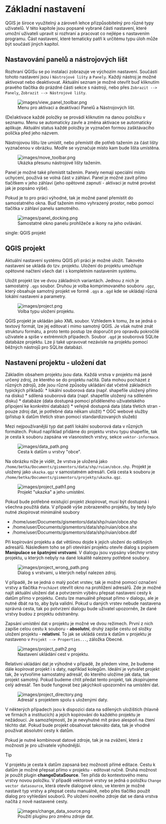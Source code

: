 # Základní nastavení

QGIS je široce využitelný a zároveň lehce přizpůsobitelný pro různé typy
uživatelů. V této kapitole jsou popsané vybrané části nastavení, které
umožní uživateli upravit si rozhraní a pracovat co nejlépe s nastavením
programu. Část nastavení, které tematicky patří k určitému typu úloh
může být součástí jiných kapitol.

## Nastavování panelů a nástrojových lišt

Rozhraní QGISu se po instalaci zobrazuje ve výchozím nastavení. Součástí
tohoto nastavení jsou i `Nástrojové lišty` a `Panely`. Každý nástroj je
možné aktivovat nebo deaktivovat. Aktuální seznam je možné otevřít buď
kliknutím pravého tlačítka do prázdné části sekce s nástroji, nebo přes
`Zobrazit --> Panely`, `Zobrazit --> Nástrojové
lišty`.

<figure>
<img src="images/view_panel_toolbar.png" class="medium"
alt="images/view_panel_toolbar.png" />
<figcaption>Menu pro aktivaci a deaktivaci Panelů a Nástrojových
lišt.</figcaption>
</figure>

(De)aktivace každé položky se provádí kliknutím na danou položku v
seznamu. Menu se automaticky zavře a změna aktivace se automaticky
aplikuje. Aktuální status každé položky je vyznačen formou zašktávacího
políčka před jeho názvem.

Nástrojovou lištu lze umístit, nebo přemístit dle potřeb tažením za část
lišty vyznačenou v obrázku. Modře se vyznačuje místo kam bude lišta
umístěna.

<figure>
<img src="images/move_toolbar.png" class="large"
alt="images/move_toolbar.png" />
<figcaption>Ukázka přesunu nástrojové lišty tažením.</figcaption>
</figure>

Panel je možné také přemístit tažením. Panely nemají speciální místo
uchycení, používá se volná část v záhlaví. Panel je možné zavít přímo
tlačítkem v jeho záhlaví (jeho opětovné zapnutí - aktivaci je nutné
provést jak je popsáno výše).

Pokud je to pro práci výhodné, tak je možné panel přemístit do
samostatného okna. Buď tažením mimo vyhrazený prostor, nebo pomocí
tlačítka v záhlaví panelu samotného.

<figure>
<img src="images/panel_docking.png" class="large"
alt="images/panel_docking.png" />
<figcaption>Samostatné okno panelu prohlížeče a ikony na jeho
ovlávání.</figcaption>
</figure>

<div class="index">

single: QGIS projekt

</div>

## QGIS projekt

Aktuální nastavení systému QGIS při práci je možné uložit. Takovéto
nastavení se ukládá do tzv. projektu. Uložení do projektu umožňuje
opětovné načtení všech dat i s kompletním nastavením systému.

Uložit projekt lze ve dvou základních variantách. Jednou z nich je
samostatný `.qgs` soubor. Druhou je volba komprimovaného souboru `.qgz`,
který obsahuje samotný projekt ve formě `.qgs` a `.qgd` kde se ukládají
různá lokální nastavení a parametry.

<figure>
<img src="images/project.png" alt="images/project.png" />
<figcaption>Volba typu uložení projektu.</figcaption>
</figure>

<div class="noteadvanced">

QGIS projekt je ukládán jako XML soubor. Vzhledem k tomu, že se jedná o
textový formát, lze jej editovat i mimo samotný QGIS. Je však nutné znát
strukturu formátu, a proto tento postup lze doporučit pro opravdu
pokročilé uživatele a spíše v extrémních případech. Soubor `.qgd` je
souborová SQLite databáze projektu. Lze ji také upravovat nezávisle na
projektu pomocí běžných nástrojů pro SQLite databázi.

</div>

## Nastavení projektu - uložení dat

Základím obsahem projektu jsou data. Každá vrstva v projektu má jasně
určený zdroj, ze kterého se do projektu načítá. Data mohou pocházet z
různých zdrojů, zde jsou různé způsoby ukládání dat včetně základních
typických příkladů: \* lokální souborová data (např. shapefile uložený
přímo na disku) \* sdílená souborová data (např. shapefile uložený na
sdíleném disku) \* databáze (data dostupná pomocí přiděleného
uživatelského připojení ke konkrétní databázi) \* veřejně dostupná data
(data třetích stran - pouze zdroj dat, je potřebné data někam uložit) \*
OGC webové služby (přístup k datům třetích stran pomocí
standardizovaných služeb)

Mezi nejpoužívanější typ dat patří lokální souborová data v různých
formátech. Pokud například přidáme do projektu vrstvu typu shapefile,
tak je cesta k souboru zapsána ve vlasnostech vrstvy, sekce
`vektor-informace`.

<figure>
<img src="images/data_path.png" class="medium"
alt="images/data_path.png" />
<figcaption>Cesta k datům u vrstvy "obce".</figcaption>
</figure>

Na obrázku níže je vidět, že vrstva je uložená jako
`/home/betka/Documents/gismentors/data/shp/ruian/obce.shp`. Projekt je
uložený jako `ukazka.qgz` v samostatném adresáři. Celá cesta k souboru
je `/home/betka/Documents/gismentors/projekty/ukazka.qgz`.

<figure>
<img src="images/project_path1.png" class="large"
alt="images/project_path1.png" />
<figcaption>Projekt "ukazka" a jeho umístění.</figcaption>
</figure>

Pokud bude potřebné existující projekt zkopírovat, musí být dostupná i
všechna použitá data. V případě výše zobrazeného projektu, by tedy bylo
nutné zkopírovat minimálně soubory

- /home/user/Documents/gismentors/data/shp/ruian/obce.shp
- /home/user/Documents/gismentors/data/shp/ruian/obce.shx
- /home/user/Documents/gismentors/data/shp/ruian/obce.dbf

Při kopírování projektu a dat většinou dojde k jejich uložení do
odlišných adresářů. Následkem toho se při otevírání projektu otevře
dialog s popisem **Manipulace se špatnými vrstvami**. V dialogu jsou
vypsány všechny vrstvy projektu, u kterých nebyly na dané lokalitě
nalezeny potřebné soubory.

<figure>
<img src="images/project_wrong_path.png" class="large"
alt="images/project_wrong_path.png" />
<figcaption>Dialog s vrstvami, u kterých nebyl nalezen
zdroj.</figcaption>
</figure>

V případě, že se jedná o malý počet vrstev, tak je možné pomocí označení
vrstvy a tlačítka `Procházet` otevřít okno na prohlížení adresářů. Zde
je možné najít aktuální uložení dat a potvrzením výběru přepsat
nastavení cesty k datům přímo v projektu. Cestu lze manuálně přepsat
přímo v dialogu, ale je nutné dbát na to, aby byla validní. Pokud u
daných vrstev nebude nastavena správná cesta, tak po potvrzení dialogu
bude uživatel upozorněn, že dané vrstvy budou z projektu odstraněny.

Zapsání umístění dat v projektu je možné ve dvou režimech. První z nich
zapíše celou cestu k souboru - **absolutní**, druhý zapíše cestu od
složky uložení projektu - **relativní**. To jak se ukládá cesta k datům
v projektu je nastaveno v `Projekt --> Properties...`, záložka Obecné.

<figure>
<img src="images/project_path2.png" class="medium"
alt="images/project_path2.png" />
<figcaption>Nastavení ukládání cest v projektu.</figcaption>
</figure>

Relativní ukládání dat je výhodné v případě, že předem víme, že budeme
dále kopírovat projekt i s daty, například kolegům. Ideální je vytvářet
projekt tak, že vytvoříme samostatný adresář, do kterého uložíme jak
data, tak projekt samotný. Pokud budeme chtít předat tento projekt, tak
zkopírujeme celý adresář. Ten bude fungovat bez jakýchkoli upozornění na
umístění dat.

<figure>
<img src="images/project_directory.png" class="medium"
alt="images/project_directory.png" />
<figcaption>Adresář s projektem spolu s uloženými daty.</figcaption>
</figure>

V některých případech jsou k dispozici data na sdílených uložištích
(hlavně ve firmách a institucích) a jejich kopírování do každého
projektu je nežádoucí. Je samozřejmostí, že je nevyhutné mít právo
alespoň na čtení těchto dat. Pokud bude projekt obsahovat takováto data,
tak je vhodné používat absolutní cesty k datům.

Pokud je nutné kombinovat datové zdroje, tak je na zvážení, která z
možností je pro uživatele výhodnější.

> [!TIP]
> V projektu je cesta k datům zapsaná bez možnosti přímé editace. Cestu
> k datům je možné přepsat přímo v projektu - editovat ručně. Druhá
> možnost je použít plugin **changeDataSource**. Ten přidá do
> kontextového menu vrstvy novou položku. V případě vektorové vrstvy se
> jedná o položku `Change vector datasource`, která otevře dialogové
> okno, ve kterém je možné nastavit typ vrstvy a přepsat cestu manuálně,
> nebo přes tlačítko použít dialog pro vyhledání souborů. Po uložení
> nového zdroje dat se daná vrstva načítá z nově nastavené cesty.
>
> <figure>
> <img src="images/change_data_source.png" class="medium"
> alt="images/change_data_source.png" />
> <figcaption>Použití pluginu pro změnu zdroje dat.</figcaption>
> </figure>
